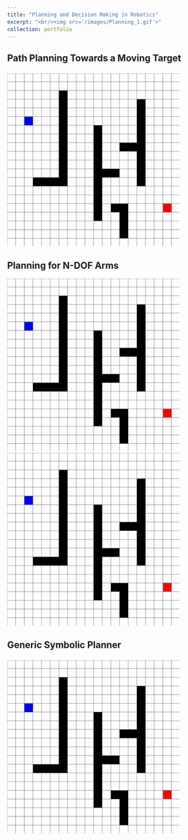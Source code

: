```yaml
---
title: "Planning and Decision Making in Robotics"
excerpt: "<br/><img src='/images/Planning_1.gif'>"
collection: portfolio
---
```


## Path Planning Towards a Moving Target


### 

![](/images/djikstra.gif)

## Planning for N-DOF Arms


<!-- ![](/images/rrtgif_16782.gif)      ![](/images/rrtstar_16782.gif) -->
![](/images/djikstra.gif) ![](/images/djikstra.gif)
## Generic Symbolic Planner

### 

![](/images/djikstra.gif)